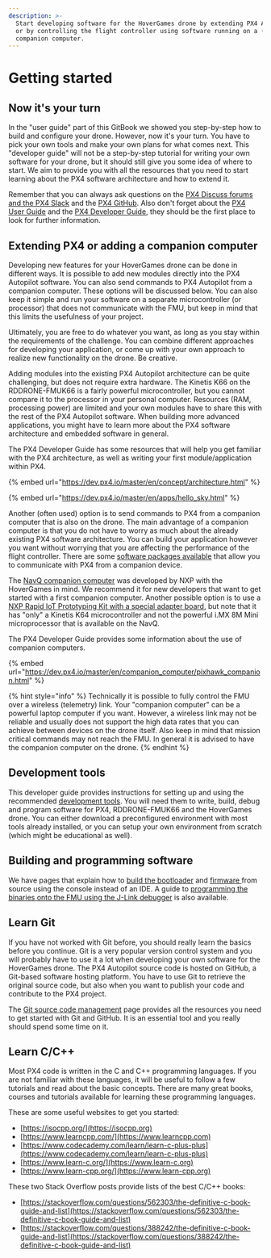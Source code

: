 ```yaml
---
description: >-
  Start developing software for the HoverGames drone by extending PX4 Autopilot
  or by controlling the flight controller using software running on a (separate)
  companion computer.
---
```


# Getting started

## Now it's your turn

In the "user guide" part of this GitBook we showed you step-by-step how to build and configure your drone. However, now it's your turn. You have to pick your own tools and make your own plans for what comes next. This "developer guide" will not be a step-by-step tutorial for writing your own software for your drone, but it should still give you some idea of where to start. We aim to provide you with all the resources that you need to start learning about the PX4 software architecture and how to extend it.&#x20;

Remember that you can always ask questions on the [PX4 Discuss forums and the PX4 Slack](../contact.md#px4-slack-and-discuss-forum) and the [PX4 GitHub](https://github.com/PX4/Firmware). Also don't forget about the [PX4 User Guide](http://docs.px4.io/master/en/index.html) and the [PX4 Developer Guide](https://dev.px4.io/master/en/index.html), they should be the first place to look for further information.

## Extending PX4 or adding a companion computer

Developing new features for your HoverGames drone can be done in different ways. It is possible to add new modules directly into the PX4 Autopilot software. You can also send commands to PX4 Autopilot from a companion computer. These options will be discussed below. You can also keep it simple and run your software on a separate microcontroller (or processor) that does not communicate with the FMU, but keep in mind that this limits the usefulness of your project.

Ultimately, you are free to do whatever you want, as long as you stay within the requirements of the challenge. You can combine different approaches for developing your application, or come up with your own approach to realize new functionality on the drone. Be creative.

Adding modules into the existing PX4 Autopilot architecture can be quite challenging, but does not require extra hardware. The Kinetis K66 on the RDDRONE-FMUK66 is a fairly powerful microcontroller, but you cannot compare it to the processor in your personal computer. Resources (RAM, processing power) are limited and your own modules have to share this with the rest of the PX4 Autopilot software. When building more advanced applications, you might have to learn more about the PX4 software architecture and embedded software in general.

The PX4 Developer Guide has some resources that will help you get familiar with the PX4 architecture, as well as writing your first module/application within PX4.

{% embed url="https://dev.px4.io/master/en/concept/architecture.html" %}

{% embed url="https://dev.px4.io/master/en/apps/hello_sky.html" %}

Another (often used) option is to send commands to PX4 from a companion computer that is also on the drone. The main advantage of a companion computer is that you do not have to worry as much about the already existing PX4 software architecture. You can build your application however you want without worrying that you are affecting the performance of the flight controller. There are some [software packages available](companion-computers.md#mavsdk) that allow you to communicate with PX4 from a companion device.

The [NavQ companion computer](https://nxp.gitbook.io/8mmnavq/) was developed by NXP with the HoverGames in mind. We recommend it for new developers that want to get started with a first companion computer. Another possible option is to use a [NXP Rapid IoT Prototyping Kit with a special adapter board](../add-ons/rapid-iot/), but note that it has "only" a Kinetis K64 microcontroller and not the powerful i.MX 8M Mini microprocessor that is available on the NavQ.

The PX4 Developer Guide provides some information about the use of companion computers.

{% embed url="https://dev.px4.io/master/en/companion_computer/pixhawk_companion.html" %}

{% hint style="info" %}
Technically it is possible to fully control the FMU over a wireless (telemetry) link. Your "companion computer" can be a powerful laptop computer if you want. However, a wireless link may not be reliable and usually does not support the high data rates that you can achieve between devices on the drone itself. Also keep in mind that mission critical commands may not reach the FMU. In general it is advised to have the companion computer on the drone.
{% endhint %}

## Development tools

This developer guide provides instructions for setting up and using the recommended [development tools](tools/). You will need them to write, build, debug and program software for PX4, RDDRONE-FMUK66 and the HoverGames drone. You can either download a preconfigured environment with most tools already installed, or you can setup your own environment from scratch (which might be educational as well).

## Building and programming software

We have pages that explain how to [build the bootloader](building-bootloader.md) and [firmware ](building-firmware.md)from source using the console instead of an IDE. A guide to [programming the binaries onto the FMU using the J-Link debugger](program-software-using-debugger.md) is also available.

## Learn Git

If you have not worked with Git before, you should really learn the basics before you continue. Git is a very popular version control system and you will probably have to use it a lot when developing your own software for the HoverGames drone. The PX4 Autopilot source code is hosted on GitHub, a Git-based software hosting platform. You have to use Git to retrieve the original source code, but also when you want to publish your code and contribute to the PX4 project.

The [Git source code management](git.md) page provides all the resources you need to get started with Git and GitHub. It is an essential tool and you really should spend some time on it.

## Learn C/C++

Most PX4 code is written in the C and C++ programming languages. If you are not familiar with these languages, it will be useful to follow a few tutorials and read about the basic concepts. There are many great books, courses and tutorials available for learning these programming languages.

These are some useful websites to get you started:

* [https://isocpp.org/](https://isocpp.org)
* [https://www.learncpp.com/](https://www.learncpp.com)
* [https://www.codecademy.com/learn/learn-c-plus-plus](https://www.codecademy.com/learn/learn-c-plus-plus)
* [https://www.learn-c.org/](https://www.learn-c.org)
* [https://www.learn-cpp.org/](https://www.learn-cpp.org)

These two Stack Overflow posts provide lists of the best C/C++ books:

* [https://stackoverflow.com/questions/562303/the-definitive-c-book-guide-and-list](https://stackoverflow.com/questions/562303/the-definitive-c-book-guide-and-list)
* [https://stackoverflow.com/questions/388242/the-definitive-c-book-guide-and-list](https://stackoverflow.com/questions/388242/the-definitive-c-book-guide-and-list)
